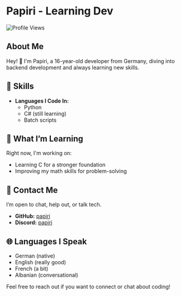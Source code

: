 # Papiri - Learning Dev

![Profile Views](https://komarev.com/ghpvc/?username=D3fault07)

## About Me

Hey! 👋 I'm Papiri, a 16-year-old developer from Germany, diving into backend development and always learning new skills.

## 🔧 Skills

- **Languages I Code In:**
  - Python
  - C# (still learning)
  - Batch scripts

## 📘 What I’m Learning

Right now, I'm working on:

- Learning C for a stronger foundation
- Improving my math skills for problem-solving

## 📲 Contact Me

I’m open to chat, help out, or talk tech. 

- **GitHub:** [papiri](https://github.com/D3fault07)
- **Discord:** [papiri](https://discordapp.com/users/1254436652294602922)

## 🌐 Languages I Speak

- German (native)
- English (really good)
- French (a bit)
- Albanian (conversational)

Feel free to reach out if you want to connect or chat about coding!
